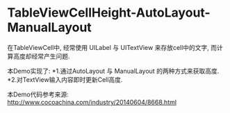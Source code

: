 # TableViewCellHeight-AutoLayout-ManualLayout

在TableViewCell中, 经常使用 UILabel 与 UITextView 来存放cell中的文字, 而计算高度却经常产生问题. 

本Demo实现了:
*1.通过AutoLayout 与 ManualLayout 的两种方式来获取高度.
*2.对TextView输入内容即时更新Cell高度.


本Demo代码参考来源: http://www.cocoachina.com/industry/20140604/8668.html



